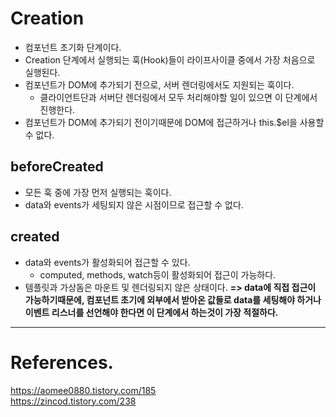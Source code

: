 # Creation

- 컴포넌트 초기화 단계이다.
- Creation 단계에서 실행되는 훅(Hook)들이 라이프사이클 중에서 가장 처음으로 실행된다.
- 컴포넌트가 DOM에 추가되기 전으로, 서버 렌더링에서도 지원되는 훅이다.
  - 클라이언트단과 서버단 렌더링에서 모두 처리해야할 일이 있으면 이 단계에서 진행한다.
- 컴포넌트가 DOM에 추가되기 전이기때문에 DOM에 접근하거나 this.$el을 사용할 수 없다.

## beforeCreated

- 모든 훅 중에 가장 먼저 실행되는 훅이다.
- data와 events가 세팅되지 않은 시점이므로 접근할 수 없다.

## created

- data와 events가 활성화되어 접근할 수 있다.
  - computed, methods, watch등이 활성화되어 접근이 가능하다.
- 템플릿과 가상돔은 마운트 및 렌더링되지 않은 상태이다.
**=> data에 직접 접근이 가능하기때문에, 컴포넌트 초기에 외부에서 받아온 값들로 data를 세팅해야 하거나 이벤트 리스너를 선언해야 한다면 이 단계에서 하는것이 가장 적절하다.**

---

# References.

<https://aomee0880.tistory.com/185><br>
<https://zincod.tistory.com/238>